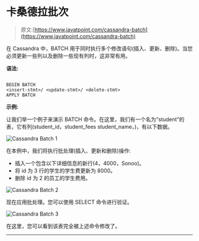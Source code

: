 # 卡桑德拉批次

> 原文:[https://www.javatpoint.com/cassandra-batch](https://www.javatpoint.com/cassandra-batch)

在 Cassandra 中，BATCH 用于同时执行多个修改语句(插入、更新、删除)。当您必须更新一些列以及删除一些现有列时，这非常有用。

**语法:**

```

BEGIN BATCH
<insert-stmt>/ <update-stmt>/ <delete-stmt>
APPLY BATCH 

```

**示例:**

让我们举一个例子来演示 BATCH 命令。在这里，我们有一个名为“student”的表，它有列(student_id，student_fees student_name，)，有以下数据。

![Cassandra Batch 1](../Images/d0482c965824c5d1a2c51471989a78be.png)

在本例中，我们将执行批处理(插入、更新和删除)操作:

*   插入一个包含以下详细信息的新行(4，4000，Sonoo)。
*   将 id 为 3 行的学生的学生费更新为 8000。
*   删除 id 为 2 的员工的学生费用。

![Cassandra Batch 2](../Images/92b10d861109cc975db1a8486d2ff9de.png)

现在应用批处理。您可以使用 SELECT 命令进行验证。

![Cassandra Batch 3](../Images/7c38517cb9d0610a3d29f2fdc72dcd94.png)

在这里，您可以看到该表完全被上述命令修改了。

* * *